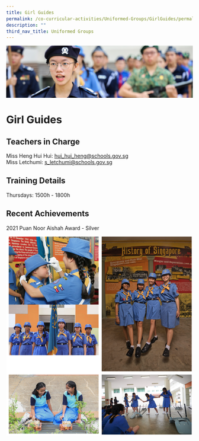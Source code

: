 ```yaml
---
title: Girl Guides
permalink: /co-curricular-activities/Uniformed-Groups/GirlGuides/permalink/
description: ""
third_nav_title: Uniformed Groups
---
```

![](/images/CCA.jpg)

Girl Guides
===========

Teachers in Charge
------------------

Miss Heng Hui Hui: [hui\_hui\_heng@schools.gov.sg](mailto:hui_hui_heng@schools.gov.sg)  
Miss Letchumi: [s\_letchumi@schools.gov.sg](mailto:s_letchumi@schools.gov.sg)

Training Details
----------------

Thursdays: 1500h - 1800h

Recent Achievements
-------------------

2021 Puan Noor Aishah Award - Silver

![](/images/gg1.png)